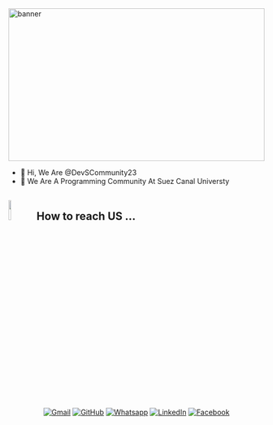 <img src="https://user-images.githubusercontent.com/74038190/212750147-854a394f-fee9-4080-9770-78a4b7ece53f.gif" alt="banner" width=100% height=300>



- 👋 Hi, We Are @DevSCommunity23
- 💞️ We Are A Programming Community At Suez Canal Universty
## <img src="https://github.com/7oSkaaa/7oSkaaa/blob/main/Images/Connect-with-me.gif?raw=true" width="10%"> How to reach US ...

<p align="center">
	<a href="devscommunity2023@gmail.com"><img img src="https://img.shields.io/badge/gmail-%23EA4335.svg?style=plastic&logo=gmail&logoColor=white" alt="Gmail"/></a>
	<a href="https://github.com/DevSCommunity23"><img src="https://img.shields.io/badge/github-%23181717.svg?style=plastic&logo=github&logoColor=white" alt="GitHub"/></a>
	<a href="https://wa.me/0201012209503"><img src="https://img.shields.io/badge/whatsapp-%2325D366.svg?style=plastic&logo=whatsapp&logoColor=white" alt="Whatsapp"/></a>
	<a href="https:https://www.linkedin.com/company/devs-community"><img src="https://img.shields.io/badge/linkedin-%230A66C2.svg?style=plastic&logo=linkedin&logoColor=white" alt="LinkedIn"/></a>
	<a href="https://www.facebook.com/devSCommunity12/"><img src="https://img.shields.io/badge/facebook-%231877F2.svg?style=plastic&logo=facebook&logoColor=white" alt="Facebook"/></a>
</p>

<!---
DevSCommunity23/DevSCommunity23 is a ✨ special ✨ repository because its `README.md` (this file) appears on your GitHub profile.
You can click the Preview link to take a look at your changes.
--->
